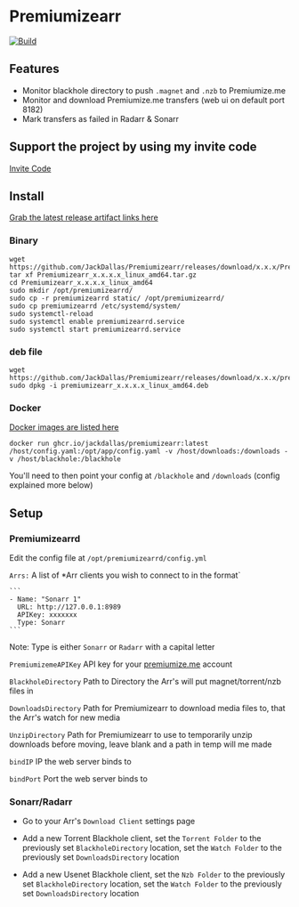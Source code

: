 # Premiumizearr

[![Build](https://github.com/JackDallas/Premiumizearr/actions/workflows/build.yml/badge.svg)](https://github.com/JackDallas/Premiumizearr/actions/workflows/build.yml)

## Features

- Monitor blackhole directory to push `.magnet` and `.nzb` to Premiumize.me
- Monitor and download Premiumize.me transfers (web ui on default port 8182)
- Mark transfers as failed in Radarr & Sonarr

## Support the project by using my invite code

[Invite Code](https://www.premiumize.me/ref/446038083)

## Install

[Grab the latest release artifact links here](https://github.com/JackDallas/Premiumizearr/releases/)

### Binary

```
wget https://github.com/JackDallas/Premiumizearr/releases/download/x.x.x/Premiumizearr_x.x.x_linux_amd64.tar.gz
tar xf Premiumizearr_x.x.x.x_linux_amd64.tar.gz
cd Premiumizearr_x.x.x.x_linux_amd64
sudo mkdir /opt/premiumizearrd/
sudo cp -r premiumizearrd static/ /opt/premiumizearrd/
sudo cp premiumizearrd /etc/systemd/system/
sudo systemctl-reload
sudo systemctl enable premiumizearrd.service
sudo systemctl start premiumizearrd.service
```

### deb file

```
wget https://github.com/JackDallas/Premiumizearr/releases/download/x.x.x/premiumizearr_x.x.x._linux_amd64.deb
sudo dpkg -i premiumizearr_x.x.x.x_linux_amd64.deb
```

### Docker

[Docker images are listed here](https://github.com/jackdallas/Premiumizearr/pkgs/container/premiumizearr)

`docker run ghcr.io/jackdallas/premiumizearr:latest /host/config.yaml:/opt/app/config.yaml -v /host/downloads:/downloads -v /host/blackhole:/blackhole`

You'll need to then point your config at `/blackhole` and `/downloads` (config explained more below)

## Setup

### Premiumizearrd

Edit the config file at `/opt/premiumizearrd/config.yml`

`Arrs:` A list of *Arr clients you wish to connect to in the format`

    ```
    - Name: "Sonarr 1"
      URL: http://127.0.0.1:8989
      APIKey: xxxxxxx
      Type: Sonarr
    ```

Note: Type is either `Sonarr` or `Radarr` with a capital letter 

`PremiumizemeAPIKey` API key for your [premiumize.me](https://www.premiumize.me) account

`BlackholeDirectory` Path to Directory the Arr's will put magnet/torrent/nzb files in

`DownloadsDirectory` Path for Premiumizearr to download media files to, that the Arr's watch for new media

`UnzipDirectory` Path for Premiumizearr to use to temporarily unzip downloads before moving, leave blank and a path in temp will me made

`bindIP` IP the web server binds to

`bindPort` Port the web server binds to

### Sonarr/Radarr

- Go to your Arr's `Download Client` settings page

- Add a new Torrent Blackhole client, set the `Torrent Folder` to the previously set `BlackholeDirectory` location, set the `Watch Folder` to the previously set `DownloadsDirectory` location

- Add a new Usenet Blackhole client, set the `Nzb Folder` to the previously set `BlackholeDirectory` location, set the `Watch Folder` to the previously set `DownloadsDirectory` location
